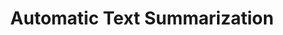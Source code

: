 ---
title: "Automatic Text Summarization"
shortDescription: "Extractive and abstractive summarization techniques for Kurdish news and formal texts"
description: "Advanced text summarization systems adapted for Kurdish discourse patterns and cultural context. Our approach combines extractive and abstractive techniques to handle Kurdish journalism and formal writing styles, with particular attention to discourse markers and cultural nuances."
icon: "fa-compress-alt"
status: "active"
startDate: "2022-04-01"
paperIds: [8]
datasetIds: [10, 13]
technologies: ["Natural Language Processing", "Deep Learning", "Discourse Analysis", "Information Extraction"]
applications: ["News Aggregation", "Content Curation", "Research Assistance"]
team: ["Dr. Bayan Aziz", "Prof. Chiman Kareem"]
funding: "Information Technology Innovation Fund"
publications: 1
datasets: 2
draft: false
--- 